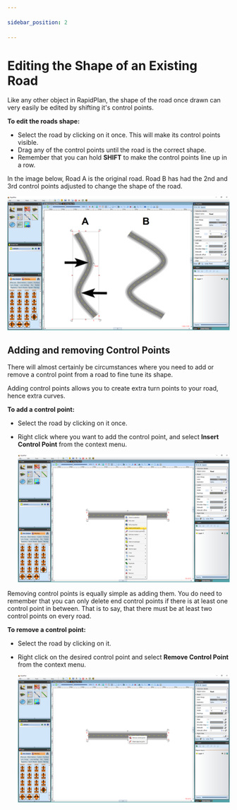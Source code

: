 ```yaml
---

sidebar_position: 2

---
```

# Editing the Shape of an Existing Road

Like any other object in RapidPlan, the shape of the road once drawn can very easily be edited by shifting it's control points.

**To edit the roads shape:**

- Select the road by clicking on it once. This will make its control
   points visible.
- Drag any of the control points until the road is the correct shape.
- Remember that you can hold **SHIFT** to make the control points line up in a row.

In the image below, Road A is the original road. Road B has had the 2nd and 3rd control points adjusted to change the shape of the road.

![Road_Control_Points](./assets/Road_Control_Points.png)

## Adding and removing Control Points

There will almost certainly be circumstances where you need to add or remove a control point from a road to fine tune its shape.

Adding control points allows you to create extra turn points to your road, hence extra curves.

**To add a control point:**

- Select the road by clicking on it once.
- Right click where you want to add the control point, and select **Insert Control Point** from the context menu.

    ![Adding_a_Control_Point](./assets/Adding_a_Control_Point.png)

Removing control points is equally simple as adding them. You do need to remember that you can only delete end control points if there is at least one control point in between. That is to say, that there must be at least two control points on every road.

**To remove a control point:**

- Select the road by clicking on it.
- Right click on the desired control point and select **Remove Control Point** from the context menu.

    ![Removing_a_Control_Point](./assets/Removing_a_Control_Point.png)
